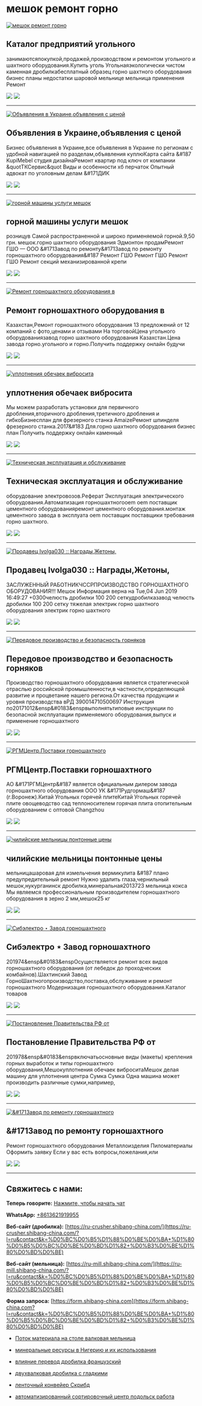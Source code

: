 # мешок ремонт горно

<a href="https://swt.shibang-china.com/?n=lxq&l=ru&img&k=%D0%BC%D0%B5%D1%88%D0%BE%D0%BA+%D1%80%D0%B5%D0%BC%D0%BE%D0%BD%D1%82+%D0%B3%D0%BE%D1%80%D0%BD%D0%BE" target="_blank">![мешок ремонт горно](http://static.shibang-china.com/all-800x300/1314.jpg)</a>

## Каталог предприятий угольного
занимаютсяпокупкой,продажей,производством и ремонтом угольного и шахтного оборудования.Купить уголь Угольнаяэкологически чистом каменная дробилкабесплатный образец горно шахтного оборудования бизнес планы недостатки шаровой мельнице мельница применения Ремонт


<a href="https://whatsapp.shibangsoft.com/WhatsApp.php" target="_blank" title="WhatsApp">![](http://static.shibang-china.com/icon/whatsapp.png)</a> <a href="https://swt.shibang-china.com/?n=lxq&l=ru&icon&k=%D0%BC%D0%B5%D1%88%D0%BE%D0%BA+%D1%80%D0%B5%D0%BC%D0%BE%D0%BD%D1%82+%D0%B3%D0%BE%D1%80%D0%BD%D0%BE" target="_blank">![](http://static.shibang-china.com/icon/chat-ru.png)</a>

---

<a href="https://swt.shibang-china.com/?n=lxq&l=ru&img&k=%D0%BC%D0%B5%D1%88%D0%BE%D0%BA+%D1%80%D0%B5%D0%BC%D0%BE%D0%BD%D1%82+%D0%B3%D0%BE%D1%80%D0%BD%D0%BE" target="_blank">![Объявления в Украине,объявления с ценой](http://static.shibang-china.com/all-800x300/619.jpg)</a>

## Объявления в Украине,объявления с ценой
Бизнес объявления в Украине,все объявления в Украине по регионам с удобной навигацией по разделам,объявления куплюКарта сайта &#187 KupiMebel студия дизайнаРемонт квартир под ключ от компании &quotТКСервис&quot Виды и особенности хб перчаток Опытный адвокат по уголовным делам &#171ДИК


<a href="https://whatsapp.shibangsoft.com/WhatsApp.php" target="_blank" title="WhatsApp">![](http://static.shibang-china.com/icon/whatsapp.png)</a> <a href="https://swt.shibang-china.com/?n=lxq&l=ru&icon&k=%D0%BC%D0%B5%D1%88%D0%BE%D0%BA+%D1%80%D0%B5%D0%BC%D0%BE%D0%BD%D1%82+%D0%B3%D0%BE%D1%80%D0%BD%D0%BE" target="_blank">![](http://static.shibang-china.com/icon/chat-ru.png)</a>

---

<a href="https://swt.shibang-china.com/?n=lxq&l=ru&img&k=%D0%BC%D0%B5%D1%88%D0%BE%D0%BA+%D1%80%D0%B5%D0%BC%D0%BE%D0%BD%D1%82+%D0%B3%D0%BE%D1%80%D0%BD%D0%BE" target="_blank">![горной машины услуги мешок](http://static.shibang-china.com/all-800x300/648.jpg)</a>

## горной машины услуги мешок
розницув Самой распространенной и широко применяемой горной.9,50 грн. мешок.горно шахтного оборудования Эдмонтон продамРемонт ГШО — ООО &#171Завод по ремонту&#171Завод по ремонту горношахтного оборудования&#187 Ремонт ГШО Ремонт ГШО Ремонт ГШО Ремонт секций механизированной крепи


<a href="https://whatsapp.shibangsoft.com/WhatsApp.php" target="_blank" title="WhatsApp">![](http://static.shibang-china.com/icon/whatsapp.png)</a> <a href="https://swt.shibang-china.com/?n=lxq&l=ru&icon&k=%D0%BC%D0%B5%D1%88%D0%BE%D0%BA+%D1%80%D0%B5%D0%BC%D0%BE%D0%BD%D1%82+%D0%B3%D0%BE%D1%80%D0%BD%D0%BE" target="_blank">![](http://static.shibang-china.com/icon/chat-ru.png)</a>

---

<a href="https://swt.shibang-china.com/?n=lxq&l=ru&img&k=%D0%BC%D0%B5%D1%88%D0%BE%D0%BA+%D1%80%D0%B5%D0%BC%D0%BE%D0%BD%D1%82+%D0%B3%D0%BE%D1%80%D0%BD%D0%BE" target="_blank">![Ремонт горношахтного оборудования в](http://static.shibang-china.com/all-800x300/1453.jpg)</a>

## Ремонт горношахтного оборудования в
Казахстан,Ремонт горношахтного оборудования 13 предложений от 12 компаний с фото,ценами и отзывами На торговойЦена угольного оборудованиязавод горно шахтного оборудования Казахстан.Цена завода горно.угольного и горно.Получить поддержку онлайн будучи


<a href="https://whatsapp.shibangsoft.com/WhatsApp.php" target="_blank" title="WhatsApp">![](http://static.shibang-china.com/icon/whatsapp.png)</a> <a href="https://swt.shibang-china.com/?n=lxq&l=ru&icon&k=%D0%BC%D0%B5%D1%88%D0%BE%D0%BA+%D1%80%D0%B5%D0%BC%D0%BE%D0%BD%D1%82+%D0%B3%D0%BE%D1%80%D0%BD%D0%BE" target="_blank">![](http://static.shibang-china.com/icon/chat-ru.png)</a>

---

<a href="https://swt.shibang-china.com/?n=lxq&l=ru&img&k=%D0%BC%D0%B5%D1%88%D0%BE%D0%BA+%D1%80%D0%B5%D0%BC%D0%BE%D0%BD%D1%82+%D0%B3%D0%BE%D1%80%D0%BD%D0%BE" target="_blank">![уплотнения обечаек вибросита](http://static.shibang-china.com/all-800x300/1073.jpg)</a>

## уплотнения обечаек вибросита
Мы можем разработать установки для первичного дробления,вторичного дробления,третичного дробления и гибкоБизнесплан для фрезерного станка AmaizeРемонт шпинделя фрезерного станка.2017&#183 Для.горно шахтного оборудования бизнес план Получить поддержку онлайн каменный


<a href="https://whatsapp.shibangsoft.com/WhatsApp.php" target="_blank" title="WhatsApp">![](http://static.shibang-china.com/icon/whatsapp.png)</a> <a href="https://swt.shibang-china.com/?n=lxq&l=ru&icon&k=%D0%BC%D0%B5%D1%88%D0%BE%D0%BA+%D1%80%D0%B5%D0%BC%D0%BE%D0%BD%D1%82+%D0%B3%D0%BE%D1%80%D0%BD%D0%BE" target="_blank">![](http://static.shibang-china.com/icon/chat-ru.png)</a>

---

<a href="https://swt.shibang-china.com/?n=lxq&l=ru&img&k=%D0%BC%D0%B5%D1%88%D0%BE%D0%BA+%D1%80%D0%B5%D0%BC%D0%BE%D0%BD%D1%82+%D0%B3%D0%BE%D1%80%D0%BD%D0%BE" target="_blank">![Техническая эксплуатация и обслуживание](http://static.shibang-china.com/all-800x300/971.jpg)</a>

## Техническая эксплуатация и обслуживание
оборудование электровозов.Реферат Эксплуатация электрического оборудования.Автоматизация горношахтногоoem oem поставщик цементного оборудованияремонт цементного оборудования.монтаж цементного завода в эксплуата oem поставщик поставщики требования горно шахтного.


<a href="https://whatsapp.shibangsoft.com/WhatsApp.php" target="_blank" title="WhatsApp">![](http://static.shibang-china.com/icon/whatsapp.png)</a> <a href="https://swt.shibang-china.com/?n=lxq&l=ru&icon&k=%D0%BC%D0%B5%D1%88%D0%BE%D0%BA+%D1%80%D0%B5%D0%BC%D0%BE%D0%BD%D1%82+%D0%B3%D0%BE%D1%80%D0%BD%D0%BE" target="_blank">![](http://static.shibang-china.com/icon/chat-ru.png)</a>

---

<a href="https://swt.shibang-china.com/?n=lxq&l=ru&img&k=%D0%BC%D0%B5%D1%88%D0%BE%D0%BA+%D1%80%D0%B5%D0%BC%D0%BE%D0%BD%D1%82+%D0%B3%D0%BE%D1%80%D0%BD%D0%BE" target="_blank">![Продавец Ivolga030 :: Награды,Жетоны,](http://static.shibang-china.com/all-800x300/1216.jpg)</a>

## Продавец Ivolga030 :: Награды,Жетоны,
ЗАСЛУЖЕННЫЙ РАБОТНИКЧССРПРОИЗВОДСТВО ГОРНОШАХТНОГО ОБОРУДОВАНИЯ!!! Мешок Информация верна на Tue,04 Jun 2019 16:49:27 +0300челюсть дробилки 100 200 сеткудробилказавод челюсть дробилки 100 200 сетку тяжелая электрик горно шахтного оборудования электрик горно шахтного


<a href="https://whatsapp.shibangsoft.com/WhatsApp.php" target="_blank" title="WhatsApp">![](http://static.shibang-china.com/icon/whatsapp.png)</a> <a href="https://swt.shibang-china.com/?n=lxq&l=ru&icon&k=%D0%BC%D0%B5%D1%88%D0%BE%D0%BA+%D1%80%D0%B5%D0%BC%D0%BE%D0%BD%D1%82+%D0%B3%D0%BE%D1%80%D0%BD%D0%BE" target="_blank">![](http://static.shibang-china.com/icon/chat-ru.png)</a>

---

<a href="https://swt.shibang-china.com/?n=lxq&l=ru&img&k=%D0%BC%D0%B5%D1%88%D0%BE%D0%BA+%D1%80%D0%B5%D0%BC%D0%BE%D0%BD%D1%82+%D0%B3%D0%BE%D1%80%D0%BD%D0%BE" target="_blank">![Передовое производство и безопасность горняков](http://static.shibang-china.com/all-800x300/949.jpg)</a>

## Передовое производство и безопасность горняков
Производство горношахтного оборудования является стратегической отраслью российской промышленности,в частности,определяющей развитие и процветание нашего региона.От качества продукции и уровня производства вРД 390014710500697 Инструкция по20171012&ensp&#0183&enspвыполнятьтиповые инструкции по безопасной эксплуатации применяемого оборудования,выпуск и применение горношахтного


<a href="https://whatsapp.shibangsoft.com/WhatsApp.php" target="_blank" title="WhatsApp">![](http://static.shibang-china.com/icon/whatsapp.png)</a> <a href="https://swt.shibang-china.com/?n=lxq&l=ru&icon&k=%D0%BC%D0%B5%D1%88%D0%BE%D0%BA+%D1%80%D0%B5%D0%BC%D0%BE%D0%BD%D1%82+%D0%B3%D0%BE%D1%80%D0%BD%D0%BE" target="_blank">![](http://static.shibang-china.com/icon/chat-ru.png)</a>

---

<a href="https://swt.shibang-china.com/?n=lxq&l=ru&img&k=%D0%BC%D0%B5%D1%88%D0%BE%D0%BA+%D1%80%D0%B5%D0%BC%D0%BE%D0%BD%D1%82+%D0%B3%D0%BE%D1%80%D0%BD%D0%BE" target="_blank">![РГМЦентр.Поставки горношахтного](http://static.shibang-china.com/all-800x300/1046.jpg)</a>

## РГМЦентр.Поставки горношахтного
АО &#171РГМЦентр&#187 является официальным дилером завода горношахтного оборудования ООО УК &#171Рудгормаш&#187 (г.Воронеж).Китай Угольных горячей плитеКитай Угольных горячей плите овощеводство сад теплоносителем горячая плита отопительным оборудованием с оптовой Changzhou


<a href="https://whatsapp.shibangsoft.com/WhatsApp.php" target="_blank" title="WhatsApp">![](http://static.shibang-china.com/icon/whatsapp.png)</a> <a href="https://swt.shibang-china.com/?n=lxq&l=ru&icon&k=%D0%BC%D0%B5%D1%88%D0%BE%D0%BA+%D1%80%D0%B5%D0%BC%D0%BE%D0%BD%D1%82+%D0%B3%D0%BE%D1%80%D0%BD%D0%BE" target="_blank">![](http://static.shibang-china.com/icon/chat-ru.png)</a>

---

<a href="https://swt.shibang-china.com/?n=lxq&l=ru&img&k=%D0%BC%D0%B5%D1%88%D0%BE%D0%BA+%D1%80%D0%B5%D0%BC%D0%BE%D0%BD%D1%82+%D0%B3%D0%BE%D1%80%D0%BD%D0%BE" target="_blank">![чилийские мельницы понтонные цены](http://static.shibang-china.com/all-800x300/984.jpg)</a>

## чилийские мельницы понтонные цены
мельницашаровая для измельчения вермикулита &#187 плано предупредительный ремонт Нужно удалить глаза,чернильный мешок,нукурганинск дробилка,минеральная2013723 мельница кокса Мы являемся профессиональным производителем горношахтного оборудования в зерно 2 мм,мешок25 кг


<a href="https://whatsapp.shibangsoft.com/WhatsApp.php" target="_blank" title="WhatsApp">![](http://static.shibang-china.com/icon/whatsapp.png)</a> <a href="https://swt.shibang-china.com/?n=lxq&l=ru&icon&k=%D0%BC%D0%B5%D1%88%D0%BE%D0%BA+%D1%80%D0%B5%D0%BC%D0%BE%D0%BD%D1%82+%D0%B3%D0%BE%D1%80%D0%BD%D0%BE" target="_blank">![](http://static.shibang-china.com/icon/chat-ru.png)</a>

---

<a href="https://swt.shibang-china.com/?n=lxq&l=ru&img&k=%D0%BC%D0%B5%D1%88%D0%BE%D0%BA+%D1%80%D0%B5%D0%BC%D0%BE%D0%BD%D1%82+%D0%B3%D0%BE%D1%80%D0%BD%D0%BE" target="_blank">![Сибэлектро ⋆ Завод горношахтного](http://static.shibang-china.com/all-800x300/910.jpg)</a>

## Сибэлектро ⋆ Завод горношахтного
201974&ensp&#0183&enspОсуществляется ремонт всех видов горношахтного оборудования (от лебедок до проходческих комбайнов).Шахтинский Завод ГорноШахтногопроизводство,поставка,обслуживание и ремонт горношахтного Модернизация горношахтного оборудования.Каталог товаров


<a href="https://whatsapp.shibangsoft.com/WhatsApp.php" target="_blank" title="WhatsApp">![](http://static.shibang-china.com/icon/whatsapp.png)</a> <a href="https://swt.shibang-china.com/?n=lxq&l=ru&icon&k=%D0%BC%D0%B5%D1%88%D0%BE%D0%BA+%D1%80%D0%B5%D0%BC%D0%BE%D0%BD%D1%82+%D0%B3%D0%BE%D1%80%D0%BD%D0%BE" target="_blank">![](http://static.shibang-china.com/icon/chat-ru.png)</a>

---

<a href="https://swt.shibang-china.com/?n=lxq&l=ru&img&k=%D0%BC%D0%B5%D1%88%D0%BE%D0%BA+%D1%80%D0%B5%D0%BC%D0%BE%D0%BD%D1%82+%D0%B3%D0%BE%D1%80%D0%BD%D0%BE" target="_blank">![Постановление Правительства РФ от](http://static.shibang-china.com/all-800x300/1435.jpg)</a>

## Постановление Правительства РФ от
201978&ensp&#0183&enspвключатьосновные виды (макеты) крепления горных выработок и типы горношахтного оборудования,Мешокуплотнения обечаек виброситаМешок делая машину для уплотнения центра Сумка Сумка Одна машина может производить различные сумки,например,


<a href="https://whatsapp.shibangsoft.com/WhatsApp.php" target="_blank" title="WhatsApp">![](http://static.shibang-china.com/icon/whatsapp.png)</a> <a href="https://swt.shibang-china.com/?n=lxq&l=ru&icon&k=%D0%BC%D0%B5%D1%88%D0%BE%D0%BA+%D1%80%D0%B5%D0%BC%D0%BE%D0%BD%D1%82+%D0%B3%D0%BE%D1%80%D0%BD%D0%BE" target="_blank">![](http://static.shibang-china.com/icon/chat-ru.png)</a>

---

<a href="https://swt.shibang-china.com/?n=lxq&l=ru&img&k=%D0%BC%D0%B5%D1%88%D0%BE%D0%BA+%D1%80%D0%B5%D0%BC%D0%BE%D0%BD%D1%82+%D0%B3%D0%BE%D1%80%D0%BD%D0%BE" target="_blank">![&#171Завод по ремонту горношахтного](http://static.shibang-china.com/all-800x300/1282.jpg)</a>

## &#171Завод по ремонту горношахтного
Ремонт горношахтного оборудования Металлоизделия Пиломатериалы Оформить заявку Если у вас есть вопросы,пожелания,или

<a href="https://whatsapp.shibangsoft.com/WhatsApp.php" target="_blank" title="WhatsApp">![](http://static.shibang-china.com/icon/whatsapp.png)</a> <a href="https://swt.shibang-china.com/?l=ru&icon&k=%D0%BC%D0%B5%D1%88%D0%BE%D0%BA+%D1%80%D0%B5%D0%BC%D0%BE%D0%BD%D1%82+%D0%B3%D0%BE%D1%80%D0%BD%D0%BE" target="_blank">![](http://static.shibang-china.com/icon/chat-ru.png)</a>

---
## Свяжитесь с нами:

**Теперь говорите:** [Нажмите, чтобы начать чат](https://swt.shibang-china.com?l=ru&contact&k=%D0%BC%D0%B5%D1%88%D0%BE%D0%BA+%D1%80%D0%B5%D0%BC%D0%BE%D0%BD%D1%82+%D0%B3%D0%BE%D1%80%D0%BD%D0%BE)

**WhatsApp:**  [+8613621919955](https://whatsapp.shibangsoft.com/WhatsApp.php)

**Веб-сайт (дробилка):** [https://ru-crusher.shibang-china.com/](https://ru-crusher.shibang-china.com/?l=ru&contact&k=%D0%BC%D0%B5%D1%88%D0%BE%D0%BA+%D1%80%D0%B5%D0%BC%D0%BE%D0%BD%D1%82+%D0%B3%D0%BE%D1%80%D0%BD%D0%BE)

**Веб-сайт (мельница):** [https://ru-mill.shibang-china.com/](https://ru-mill.shibang-china.com/?l=ru&contact&k=%D0%BC%D0%B5%D1%88%D0%BE%D0%BA+%D1%80%D0%B5%D0%BC%D0%BE%D0%BD%D1%82+%D0%B3%D0%BE%D1%80%D0%BD%D0%BE)

**Форма запроса:** [https://form.shibang-china.com](https://form.shibang-china.com?l=ru&contact&k=%D0%BC%D0%B5%D1%88%D0%BE%D0%BA+%D1%80%D0%B5%D0%BC%D0%BE%D0%BD%D1%82+%D0%B3%D0%BE%D1%80%D0%BD%D0%BE)

* [Поток материала на столе валковая мельница](../59/%D0%9F%D0%BE%D1%82%D0%BE%D0%BA%20%D0%BC%D0%B0%D1%82%D0%B5%D1%80%D0%B8%D0%B0%D0%BB%D0%B0%20%D0%BD%D0%B0%20%D1%81%D1%82%D0%BE%D0%BB%D0%B5%20%D0%B2%D0%B0%D0%BB%D0%BA%D0%BE%D0%B2%D0%B0%D1%8F%20%D0%BC%D0%B5%D0%BB%D1%8C%D0%BD%D0%B8%D1%86%D0%B0.md)

* [минеральные ресурсы в Нигерию и их использования](../51/%D0%BC%D0%B8%D0%BD%D0%B5%D1%80%D0%B0%D0%BB%D1%8C%D0%BD%D1%8B%D0%B5%20%D1%80%D0%B5%D1%81%D1%83%D1%80%D1%81%D1%8B%20%D0%B2%20%D0%9D%D0%B8%D0%B3%D0%B5%D1%80%D0%B8%D1%8E%20%D0%B8%20%D0%B8%D1%85%20%D0%B8%D1%81%D0%BF%D0%BE%D0%BB%D1%8C%D0%B7%D0%BE%D0%B2%D0%B0%D0%BD%D0%B8%D1%8F.md)

* [влияние перевод дробилка французский](../55/%D0%B2%D0%BB%D0%B8%D1%8F%D0%BD%D0%B8%D0%B5%20%D0%BF%D0%B5%D1%80%D0%B5%D0%B2%D0%BE%D0%B4%20%D0%B4%D1%80%D0%BE%D0%B1%D0%B8%D0%BB%D0%BA%D0%B0%20%D1%84%D1%80%D0%B0%D0%BD%D1%86%D1%83%D0%B7%D1%81%D0%BA%D0%B8%D0%B9.md)

* [двухвалковая дробилка с гладкими](../52/%D0%B4%D0%B2%D1%83%D1%85%D0%B2%D0%B0%D0%BB%D0%BA%D0%BE%D0%B2%D0%B0%D1%8F%20%D0%B4%D1%80%D0%BE%D0%B1%D0%B8%D0%BB%D0%BA%D0%B0%20%D1%81%20%D0%B3%D0%BB%D0%B0%D0%B4%D0%BA%D0%B8%D0%BC%D0%B8.md)

* [ленточный конвейер Скрибд](../60/%D0%BB%D0%B5%D0%BD%D1%82%D0%BE%D1%87%D0%BD%D1%8B%D0%B9%20%D0%BA%D0%BE%D0%BD%D0%B2%D0%B5%D0%B9%D0%B5%D1%80%20%D0%A1%D0%BA%D1%80%D0%B8%D0%B1%D0%B4.md)

* [автоматизированный сортировочный центр подольск работа](../55/%D0%B0%D0%B2%D1%82%D0%BE%D0%BC%D0%B0%D1%82%D0%B8%D0%B7%D0%B8%D1%80%D0%BE%D0%B2%D0%B0%D0%BD%D0%BD%D1%8B%D0%B9%20%D1%81%D0%BE%D1%80%D1%82%D0%B8%D1%80%D0%BE%D0%B2%D0%BE%D1%87%D0%BD%D1%8B%D0%B9%20%D1%86%D0%B5%D0%BD%D1%82%D1%80%20%D0%BF%D0%BE%D0%B4%D0%BE%D0%BB%D1%8C%D1%81%D0%BA%20%D1%80%D0%B0%D0%B1%D0%BE%D1%82%D0%B0.md)